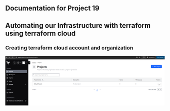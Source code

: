 ## **Documentation for Project 19**
## **Automating our Infrastructure with terraform using terraform cloud**

### Creating terraform cloud account and organization

![terraform-cloud-account.png](./Images/terraform-cloud-account.png)